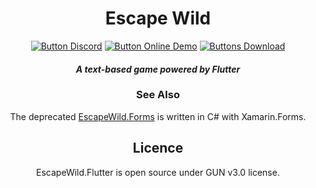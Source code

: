 <div align="center">

# Escape Wild

[![Button Discord]][Discord]
[![Button Online Demo]][Online Demo]
[![Buttons Download]][Download]

#### *A text-based game powered by Flutter*

### See Also

The deprecated [EscapeWild.Forms](https://github.com/liplum/EscapeWild.Forms) is written in C# with Xamarin.Forms.

## Licence

EscapeWild.Flutter is open source under GUN v3.0 license.

</div>

<!----------------------------------------------------------------------------->

[Online Demo]: https://liplum.github.io/EscapeWild.Flutter

[Discord]: https://discord.gg/PDwyxM3waw

[Download]: https://github.com/liplum/EscapeWild.Flutter/releases/latest

<!---------------------------------[ Buttons ]--------------------------------->

[Button Discord]: https://img.shields.io/discord/937228972041842718?color=454fc1&label=Discord&logo=Discord&style=for-the-badge&logoColor=white&labelColor=5865F2

[Button Online Demo]: https://img.shields.io/badge/Online-Demo-428813?style=for-the-badge&logoColor=white&logo=Flutter

[Buttons Download]: https://img.shields.io/github/downloads/liplum/EscapeWild.Flutter/total?color=023a46&label=Download&logo=docusign&logoColor=white&style=for-the-badge&labelColor=034e5e
